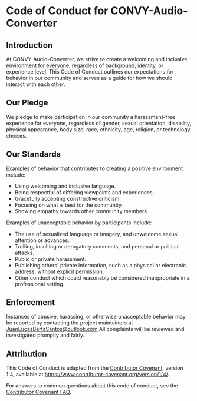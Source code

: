 # Code of Conduct for CONVY-Audio-Converter

## Introduction
At CONVY-Audio-Converter, we strive to create a welcoming and inclusive environment for everyone, regardless of background, identity, or experience level. This Code of Conduct outlines our expectations for behavior in our community and serves as a guide for how we should interact with each other.

## Our Pledge
We pledge to make participation in our community a harassment-free experience for everyone, regardless of gender, sexual orientation, disability, physical appearance, body size, race, ethnicity, age, religion, or technology choices.

## Our Standards
Examples of behavior that contributes to creating a positive environment include:

- Using welcoming and inclusive language.
- Being respectful of differing viewpoints and experiences.
- Gracefully accepting constructive criticism.
- Focusing on what is best for the community.
- Showing empathy towards other community members.

Examples of unacceptable behavior by participants include:

- The use of sexualized language or imagery, and unwelcome sexual attention or advances.
- Trolling, insulting or derogatory comments, and personal or political attacks.
- Public or private harassment.
- Publishing others' private information, such as a physical or electronic address, without explicit permission.
- Other conduct which could reasonably be considered inappropriate in a professional setting.

## Enforcement
Instances of abusive, harassing, or otherwise unacceptable behavior may be reported by contacting the project maintainers at JuanLucasBertaSantos@outlook.com 
All complaints will be reviewed and investigated promptly and fairly.

## Attribution
This Code of Conduct is adapted from the [Contributor Covenant](https://www.contributor-covenant.org/), version 1.4, available at https://www.contributor-covenant.org/version/1/4/. 

For answers to common questions about this code of conduct, see the [Contributor Covenant FAQ](https://www.contributor-covenant.org/faq).
